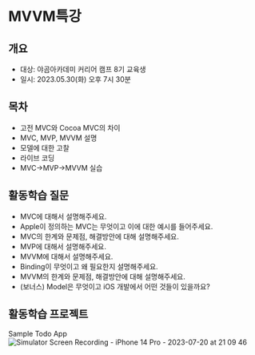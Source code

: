 # MVVM특강
## 개요
- 대상: 야곰아카데미 커리어 캠프 8기 교육생
- 일시: 2023.05.30(화) 오후 7시 30분

## 목차
- 고전 MVC와 Cocoa MVC의 차이
- MVC, MVP, MVVM 설명
- 모델에 대한 고찰
- 라이브 코딩
- MVC->MVP->MVVM 실습

## 활동학습 질문
- MVC에 대해서 설명해주세요.
- Apple이 정의하는 MVC는 무엇이고 이에 대한 예시를 들어주세요.
- MVC의 한계와 문제점, 해결방안에 대해 설명해주세요.
- MVP에 대해서 설명해주세요.
- MVVM에 대해서 설명해주세요.
- Binding이 무엇이고 왜 필요한지 설명해주세요.
- MVVM의 한계와 문제점, 해결방안에 대해 설명해주세요.
- (보너스) Model은 무엇이고 iOS 개발에서 어떤 것들이 있을까요?

## 활동학습 프로젝트
Sample Todo App<br>
![Simulator Screen Recording - iPhone 14 Pro - 2023-07-20 at 21 09 46](https://github.com/stevenkim18/MVVMinPractice/assets/35272802/0f66a803-94a0-40e8-aa51-57e22581a7f5)


